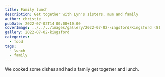 ```yaml
---
title: Family lunch
description: Get together with Lyn's sisters, mum and family
author: christie
pubDate: 2022-07-02T14:00:00+10:00
coverImage: ../../../images/gallery/2022-07-02-kingsford/Kingsford (8).jpeg
gallery: 2022-07-02-kingsford
categories:
  - food
tags:
  - lunch
  - family
---
```


We cooked some dishes and had a family get together and lunch.
